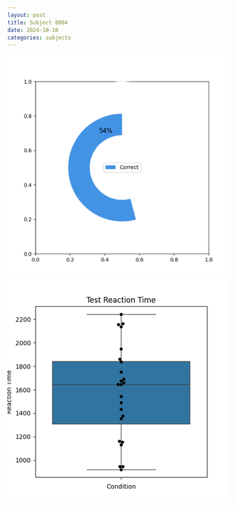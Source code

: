 ```yaml
---
layout: post
title: Subject 8004
date: 2024-10-10
categories: subjects
---
```


![](data/8004/run-9/8004_FN_acc_test.png)
![](data/8004/run-9/8004_FN_rt.png)
